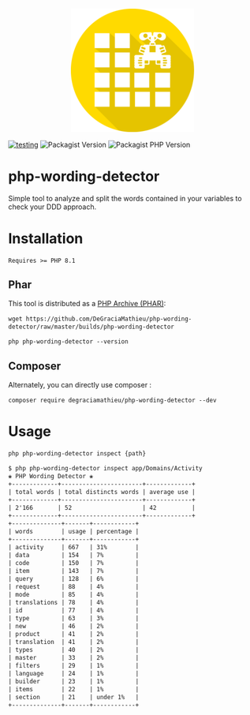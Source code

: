 <p align="center">
<img src="https://github.com/DeGraciaMathieu/php-smelly-code-detector/blob/master/arts/robot.png" width="250">
</p>

[![testing](https://github.com/DeGraciaMathieu/php-wording-detector/actions/workflows/phpunit.yml/badge.svg)](https://github.com/DeGraciaMathieu/php-wording-detector/actions/workflows/phpunit.yml)
![Packagist Version](https://img.shields.io/packagist/v/degraciamathieu/php-wording-detector)
![Packagist PHP Version](https://img.shields.io/packagist/dependency-v/degraciamathieu/php-wording-detector/php)

# php-wording-detector

Simple tool to analyze and split the words contained in your variables to check your DDD approach.

# Installation

```
Requires >= PHP 8.1
```

## Phar
This tool is distributed as a [PHP Archive (PHAR)](https://www.php.net/phar):

```
wget https://github.com/DeGraciaMathieu/php-wording-detector/raw/master/builds/php-wording-detector
```

```
php php-wording-detector --version
```

## Composer
Alternately, you can directly use composer :

```
composer require degraciamathieu/php-wording-detector --dev
```
# Usage
```
php php-wording-detector inspect {path}
```
```
$ php php-wording-detector inspect app/Domains/Activity
❀ PHP Wording Detector ❀
+-------------+-----------------------+-------------+
| total words | total distincts words | average use |
+-------------+-----------------------+-------------+
| 2'166       | 52                    | 42          |
+-------------+-----------------------+-------------+
+--------------+-------+------------+
| words        | usage | percentage |
+--------------+-------+------------+
| activity     | 667   | 31%        |
| data         | 154   | 7%         |
| code         | 150   | 7%         |
| item         | 143   | 7%         |
| query        | 128   | 6%         |
| request      | 88    | 4%         |
| mode         | 85    | 4%         |
| translations | 78    | 4%         |
| id           | 77    | 4%         |
| type         | 63    | 3%         |
| new          | 46    | 2%         |
| product      | 41    | 2%         |
| translation  | 41    | 2%         |
| types        | 40    | 2%         |
| master       | 33    | 2%         |
| filters      | 29    | 1%         |
| language     | 24    | 1%         |
| builder      | 23    | 1%         |
| items        | 22    | 1%         |
| section      | 21    | under 1%   |
+--------------+-------+------------+
```
